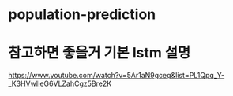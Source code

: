 # population-prediction

# 참고하면 좋을거 기본 lstm 설명
https://www.youtube.com/watch?v=5Ar1aN9gceg&list=PL1Qpq_Y-_K3HVwIIeG6VLZahCgz5Bre2K

